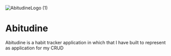 ![AbitudineLogo (1)](https://github.com/user-attachments/assets/a1480449-ec4d-498f-928e-915b844b058a)



# Abitudine 

Abitudine is a habit tracker application in which that I have built to represent as application for my CRUD 



